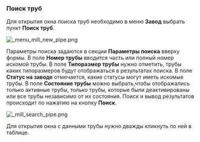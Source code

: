 ﻿### Поиск труб 

Для открытия окна поиска труб необходимо в меню **Завод** выбрать пункт **Поиск труб**.

![_menu_mill_new_pipe.png](D:/Git/prizm/docuser/content/_menu_mill_new_pipe.png "")

Параметры поиска задаются в секции **Параметры поиска** вверху формы. В поле **Номер трубы** вводится часть или полный номер искомой трубы. В поле  **Типоразмер трубы** нужно отметить, трубы каких типоразмеров будут отображаться в результатах поиска. В поле **Статус на заводе** отмечается, какие статусы могут иметь искомые трубы. В поле **Состояние трубы** можно выбрать,чтобы отображались только активные трубы, только трубы, которые были деактивированы или все трубы независимо от их состояния. 
Поиск и вывод результатов происходит по нажатию на кнопку **Поиск**.

![_mill_search_pipe.png](D:/Git/prizm/docuser/content/_mill_search_pipe.png "")

Для открытия окна с данными трубы нужно дважды кликнуть по ней в таблице.